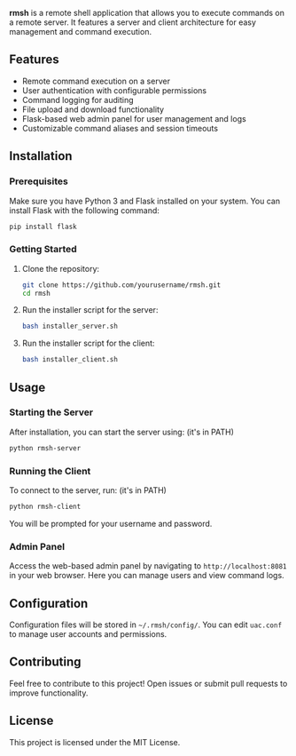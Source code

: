 **rmsh** is a remote shell application that allows you to execute commands on a remote server. It features a server and client architecture for easy management and command execution.

## Features

- Remote command execution on a server
- User authentication with configurable permissions
- Command logging for auditing
- File upload and download functionality
- Flask-based web admin panel for user management and logs
- Customizable command aliases and session timeouts

## Installation

### Prerequisites

Make sure you have Python 3 and Flask installed on your system. You can install Flask with the following command:

```bash
pip install flask
```
### Getting Started

1. Clone the repository:
   ```bash
   git clone https://github.com/yourusername/rmsh.git
   cd rmsh
   ```
2. Run the installer script for the server:
   ```bash
   bash installer_server.sh
   ```
3. Run the installer script for the client:
   ```bash
   bash installer_client.sh
   ```
## Usage

### Starting the Server

After installation, you can start the server using: (it's in PATH)

```bash
python rmsh-server
```

### Running the Client

To connect to the server, run: (it's in PATH)

```bash
python rmsh-client
```

You will be prompted for your username and password.

### Admin Panel

Access the web-based admin panel by navigating to `http://localhost:8081` in your web browser. Here you can manage users and view command logs.

## Configuration

Configuration files will be stored in `~/.rmsh/config/`. You can edit `uac.conf` to manage user accounts and permissions.

## Contributing

Feel free to contribute to this project! Open issues or submit pull requests to improve functionality.

## License

This project is licensed under the MIT License.
